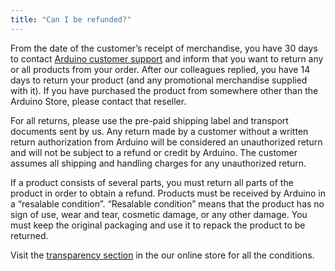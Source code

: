 ```yaml
---
title: "Can I be refunded?"
---
```


From the date of the customer’s receipt of merchandise, you have 30 days to contact [Arduino customer support](https://store.arduino.cc/usa/store-support) and inform that you want to return any or all products from your order. After our colleagues replied, you have 14 days to return your product (and any promotional merchandise supplied with it). If you have purchased the product from somewhere other than the Arduino Store, please contact that reseller.

For all returns, please use the pre-paid shipping label and transport documents sent by us. Any return made by a customer without a written return authorization from Arduino will be considered an unauthorized return and will not be subject to a refund or credit by Arduino. The customer assumes all shipping and handling charges for any unauthorized return.

If a product consists of several parts, you must return all parts of the product in order to obtain a refund.
Products must be received by Arduino in a “resalable condition”. “Resalable condition” means that the product has no sign of use, wear and tear, cosmetic damage, or any other damage. You must keep the original packaging and use it to repack the product to be returned.

Visit the [transparency section](https://store.arduino.cc/pages/transparency?selectedStore=eu) in the our online store for all the conditions.
